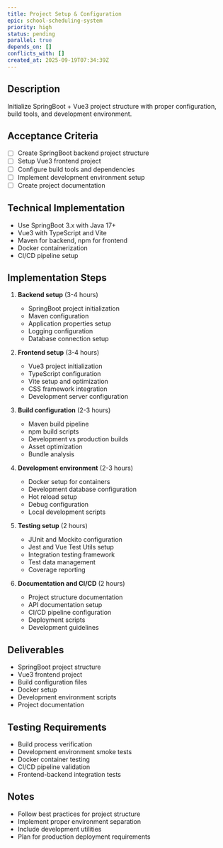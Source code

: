 ```yaml
---
title: Project Setup & Configuration
epic: school-scheduling-system
priority: high
status: pending
parallel: true
depends_on: []
conflicts_with: []
created_at: 2025-09-19T07:34:39Z
---
```


## Description
Initialize SpringBoot + Vue3 project structure with proper configuration, build tools, and development environment.

## Acceptance Criteria
- [ ] Create SpringBoot backend project structure
- [ ] Setup Vue3 frontend project
- [ ] Configure build tools and dependencies
- [ ] Implement development environment setup
- [ ] Create project documentation

## Technical Implementation
- Use SpringBoot 3.x with Java 17+
- Vue3 with TypeScript and Vite
- Maven for backend, npm for frontend
- Docker containerization
- CI/CD pipeline setup

## Implementation Steps
1. **Backend setup** (3-4 hours)
   - SpringBoot project initialization
   - Maven configuration
   - Application properties setup
   - Logging configuration
   - Database connection setup

2. **Frontend setup** (3-4 hours)
   - Vue3 project initialization
   - TypeScript configuration
   - Vite setup and optimization
   - CSS framework integration
   - Development server configuration

3. **Build configuration** (2-3 hours)
   - Maven build pipeline
   - npm build scripts
   - Development vs production builds
   - Asset optimization
   - Bundle analysis

4. **Development environment** (2-3 hours)
   - Docker setup for containers
   - Development database configuration
   - Hot reload setup
   - Debug configuration
   - Local development scripts

5. **Testing setup** (2 hours)
   - JUnit and Mockito configuration
   - Jest and Vue Test Utils setup
   - Integration testing framework
   - Test data management
   - Coverage reporting

6. **Documentation and CI/CD** (2 hours)
   - Project structure documentation
   - API documentation setup
   - CI/CD pipeline configuration
   - Deployment scripts
   - Development guidelines

## Deliverables
- SpringBoot project structure
- Vue3 frontend project
- Build configuration files
- Docker setup
- Development environment scripts
- Project documentation

## Testing Requirements
- Build process verification
- Development environment smoke tests
- Docker container testing
- CI/CD pipeline validation
- Frontend-backend integration tests

## Notes
- Follow best practices for project structure
- Implement proper environment separation
- Include development utilities
- Plan for production deployment requirements